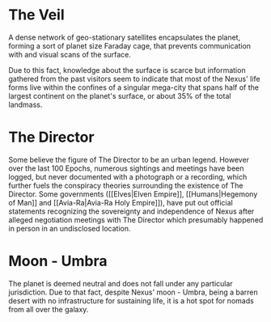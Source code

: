 # The Veil
A dense network of geo-stationary satellites encapsulates the planet, forming a sort of planet size Faraday cage, that prevents communication with and visual scans of the surface.

Due to this fact, knowledge about the surface is scarce but information gathered from the past visitors seem to indicate that most of the Nexus' life forms live within the confines of a singular mega-city that spans half of the largest continent on the planet's surface, or about 35% of the total landmass.
# The Director
Some believe the figure of The Director to be an urban legend. However over the last 100 Epochs, numerous sightings and meetings have been logged, but never documented with a photograph or a recording, which further fuels the conspiracy theories surrounding the existence of The Director. Some governments ([[Elves|Elven Empire]], [[Humans|Hegemony of Man]] and [[Avia-Ra|Avia-Ra Holy Empire]]), have put out official statements recognizing the sovereignty and independence of Nexus after alleged negotiation meetings with The Director which presumably happened in person in an undisclosed location.

# Moon - Umbra
The planet is deemed neutral and does not fall under any particular jurisdiction. Due to that fact, despite Nexus' moon - Umbra, being a barren desert with no infrastructure for sustaining life, it is a hot spot for nomads from all over the galaxy.

